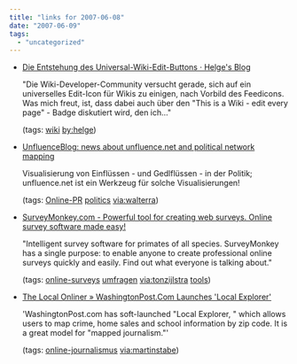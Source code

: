```yaml
---
title: "links for 2007-06-08"
date: "2007-06-09"
tags: 
  - "uncategorized"
---
```


- [Die Entstehung des Universal-Wiki-Edit-Buttons · Helge's Blog](http://www.helge.at/2007/06/entstehung-des-universal-wiki-edit-icons/)
    
    "Die Wiki-Developer-Community versucht gerade, sich auf ein universelles Edit-Icon für Wikis zu einigen, nach Vorbild des Feedicons. Was mich freut, ist, dass dabei auch über den "This is a Wiki - edit every page" - Badge diskutiert wird, den ich..."
    
    (tags: [wiki](http://del.icio.us/heinzwittenbrink/wiki) [by:helge](http://del.icio.us/heinzwittenbrink/by:helge))
    
- [UnfluenceBlog: news about unfluence.net and political network mapping](http://unfluence.primate.net/blog/)
    
    Visualisierung von Einflüssen - und Gedlflüssen - in der Politik; unfluence.net ist ein Werkzeug für solche Visualisierungen!
    
    (tags: [Online-PR](http://del.icio.us/heinzwittenbrink/Online-PR) [politics](http://del.icio.us/heinzwittenbrink/politics) [via:walterra](http://del.icio.us/heinzwittenbrink/via:walterra))
    
- [SurveyMonkey.com - Powerful tool for creating web surveys. Online survey software made easy!](http://www.surveymonkey.com/Default.aspx)
    
    "Intelligent survey software for primates of all species. SurveyMonkey has a single purpose: to enable anyone to create professional online surveys quickly and easily. Find out what everyone is talking about."
    
    (tags: [online-surveys](http://del.icio.us/heinzwittenbrink/online-surveys) [umfragen](http://del.icio.us/heinzwittenbrink/umfragen) [via:tonzijlstra](http://del.icio.us/heinzwittenbrink/via:tonzijlstra) [tools](http://del.icio.us/heinzwittenbrink/tools))
    
- [The Local Onliner » WashingtonPost.Com Launches 'Local Explorer'](http://localonliner.com/?p=398)
    
    'WashingtonPost.com has soft-launched "Local Explorer, " which allows users to map crime, home sales and school information by zip code. It is a great model for "mapped journalism."'
    
    (tags: [online-journalismus](http://del.icio.us/heinzwittenbrink/online-journalismus) [via:martinstabe](http://del.icio.us/heinzwittenbrink/via:martinstabe))
